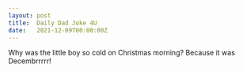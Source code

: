 ```yaml
---
layout: post
title:  Daily Dad Joke 4U
date:   2021-12-09T00:00:00Z
---
```

Why was the little boy so cold on Christmas morning? Because it was Decembrrrrr!
